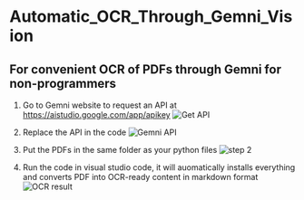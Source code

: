 # Automatic_OCR_Through_Gemni_Vision
For convenient OCR of PDFs through Gemni for non-programmers 
-------------------------------------

1. Go to Gemni website to request an API at https://aistudio.google.com/app/apikey
    ![Get API](https://github.com/user-attachments/assets/17250626-f099-4bf7-893b-edeec70f47c0)

2. Replace the API in the code
   ![Gemni API](https://github.com/user-attachments/assets/0a2d99e4-c13b-4194-a480-d1f9ac627f89)

3. Put the PDFs in the same folder as your python files
   ![step 2](https://github.com/user-attachments/assets/e997bdb9-5983-440a-b0a3-dc0ddc8fb732)

4. Run the code in visual studio code, it will auomatically installs everything and converts PDF into OCR-ready content in markdown format
   ![OCR result](https://github.com/user-attachments/assets/2d16c18b-2869-4f43-a6ad-f4593c0f97fd)
